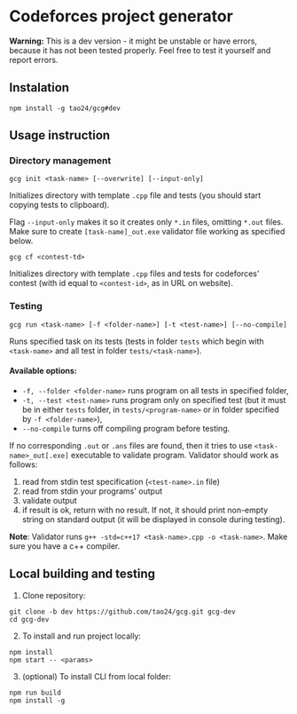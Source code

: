 # Codeforces project generator

**Warning:** This is a dev version - it might be unstable or have errors, because it has not been tested properly. Feel free to test it yourself and report errors.

## Instalation
```
npm install -g tao24/gcg#dev
```

## Usage instruction

### Directory management
```
gcg init <task-name> [--overwrite] [--input-only]
```

Initializes directory with template `.cpp` file and tests (you should start copying tests to clipboard).

Flag `--input-only` makes it so it creates only `*.in` files, omitting `*.out` files. Make sure to create `[task-name]_out.exe` validator file working as specified below.

```
gcg cf <contest-td>
```

Initializes directory with template `.cpp` files and tests for codeforces' contest (with id equal to `<contest-id>`, as in URL on website).

### Testing

```
gcg run <task-name> [-f <folder-name>] [-t <test-name>] [--no-compile]
```

Runs specified task on its tests (tests in folder `tests` which begin with `<task-name>` and all test in folder `tests/<task-name>`). 
#### Available options:
- `-f, --folder <folder-name>` runs program on all tests in specified folder,
- `-t, --test <test-name>` runs program only on specified test (but it must be in either `tests` folder, in `tests/<program-name>` or in folder specified by `-f <folder-name>`),
- `--no-compile` turns off compiling program before testing.

If no corresponding `.out` or `.ans` files are found, then it tries to use `<task-name>_out[.exe]` executable to validate program. Validator should work as follows:

1. read from stdin test specification (`<test-name>.in` file)
2. read from stdin your programs' output
3. validate output
4. if result is ok, return with no result. If not, it should print non-empty string on standard output (it will be displayed in console during testing). 

**Note**: Validator runs ```g++ -std=c++17 <task-name>.cpp -o <task-name>```. Make sure you have a c++ compiler.


## Local building and testing

1. Clone repository:

```
git clone -b dev https://github.com/tao24/gcg.git gcg-dev
cd gcg-dev
```

2. To install and run project locally:

```
npm install
npm start -- <params>
```

3. (optional) To install CLI from local folder:

```
npm run build
npm install -g
```

<!-- Before publishing (or pushing to repository), remember to build first (`npm run build:prod`). -->

